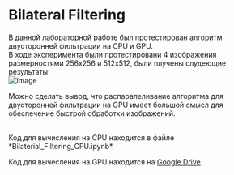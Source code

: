 # Bilateral Filtering
В данной лабораторной работе был протестирован алгоритм двусторонней фильтрации на CPU и GPU. </br>
В ходе эксперимента были протестировани 4 изображения размерностями 256x256 и 512x512, были плучены слудеющие результаты: \
![image](https://user-images.githubusercontent.com/83270014/211220156-8ffe7b7a-8250-4f7d-b2a0-ca52791999e0.png)

Можно сделать вывод, что распаралеливание алгоритма для двусторонней фильтрации на GPU имеет большой смысл для обеспечение быстрой обработки изображений.

</br>
Код для вычисления на CPU находится в файле *Bilaterial_Filtering_CPU.ipynb*.</br>

Код для вычесления на GPU находится на [Google Drive](https://colab.research.google.com/drive/13wOf9KAe48bbT9Ss8TN84FrpYAvai9pv#scrollTo=P6V79w7NI06F).
